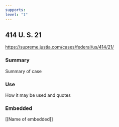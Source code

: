 ```yaml
---
supports: 
level: "1"
---
```

## 414 U. S. 21

https://supreme.justia.com/cases/federal/us/414/21/

### Summary

Summary of case

### Use

How it may be used and quotes

### Embedded

[[Name of embedded]]